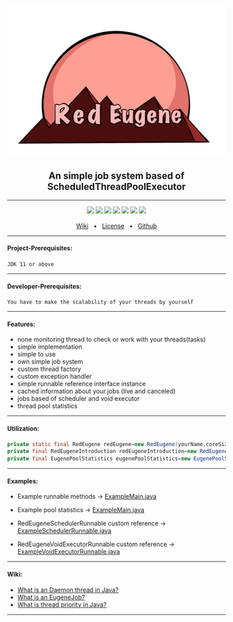 ![Loading-RedEugene](72671700-d94d-11eb-91e8-56425f19f798.png)
<div align="center">
  <h2>An simple job system based of ScheduledThreadPoolExecutor</h2>
  <hr />
  <a href="https://jitpack.io/#mintUI9976/RedEugene"><img src="https://jitpack.io/v/mintUI9976/RedEugene.svg" /></a>
  <a href="https://github.com/mintUI9976/RedEugene"><img src="https://img.shields.io/github/languages/code-size/mintUI9976/RedEugene?color=orange" /></a>
  <a href="https://github.com/mintUI9976/RedEugene"><img src="https://img.shields.io/tokei/lines/github/mintUI9976/RedEugene?color=yellow" /></a>
  <a href="https://github.com/mintUI9976/RedEugene/blob/master/LICENSE"><img src="https://img.shields.io/github/license/mintUI9976/RedEugene" /></a>
  <a href="https://github.com/mintUI9976/RedEugene/stargazers"><img src="https://img.shields.io/github/stars/mintUI9976/RedEugene?color=ff69b4" /></a>
  <a href=""><img src="https://img.shields.io/github/languages/count/mintUI9976/RedEugene?color=blueviolet" /></a>
  <img src="https://img.shields.io/badge/opensource-❤-9cf">
  <br />
  <br />
  <a href="https://github.com/mintUI9976/RedEugene/wiki">Wiki</a>
  <span>&nbsp;&nbsp;•&nbsp;&nbsp;</span>
  <a href="https://github.com/mintUI9976/RedEugene/blob/master/LICENSE">License</a>
  <span>&nbsp;&nbsp;•&nbsp;&nbsp;</span>
  <a href="https://github.com/Zyonic-Software">Github</a>
  <br />
  <hr />
</div>
<div align="left">
<h4>Project-Prerequisites:</h4>

``JDK 11 or above``

<hr />

<h4>Developer-Prerequisites:</h4>

``You have to make the scalability of your threads by yourself``
<hr />

<h4>Features:</h4>

- none monitoring thread to check or work with your threads(tasks)
- simple implementation
- simple to use
- own simple job system
- custom thread factory
- custom exception handler
- simple runnable reference interface instance
- cached information about your jobs (live and canceled)
- jobs based of scheduler and void executor
- thread pool statistics

<hr />
<h4>Utilization:</h4>

````java
private static final RedEugene redEugene=new RedEugene(yourName,coreSize,deamon,priority);
private final RedEugeneIntroduction redEugeneIntroduction=new RedEugeneIntroduction(redEugene);
private final EugenePoolStatistics eugenePoolStatistics=new EugenePoolStatistics(redEugene);
````

<hr />

<h4>Examples:</h4>

- Example runnable methods
  -> [ExampleMain.java](https://github.com/mintUI9976/RedEugene/blob/master/src/main/java/com/zyonicsoftware/minereaper/example/ExampleMain.java)
- Example pool statistics
  -> [ExampleMain.java](https://github.com/mintUI9976/RedEugene/blob/master/src/main/java/com/zyonicsoftware/minereaper/example/ExampleMain.java)

- RedEugeneSchedulerRunnable custom reference
  -> [ExampleSchedulerRunnable.java](https://github.com/mintUI9976/RedEugene/blob/master/src/main/java/com/zyonicsoftware/minereaper/example/ExampleSchedulerRunnable.java)
- RedEugeneVoidExecutorRunnable custom reference
  -> [ExampleVoidExecutorRunnable.java](https://github.com/mintUI9976/RedEugene/blob/master/src/main/java/com/zyonicsoftware/minereaper/example/ExampleVoidExecutorRunnable.java)

<hr />

<h4>Wiki:</h4>

- [What is an Daemon thread in Java?](https://github.com/mintUI9976/RedEugene/wiki/What-is-an-Daemon-thread-in-Java%3F)
- [What is an EugeneJob?](https://github.com/mintUI9976/RedEugene/wiki/What-is-an-EugeneJob%3F)
- [What is thread priority in Java?](https://github.com/mintUI9976/RedEugene/wiki/What-is-thread-priority-in-Java%3F)

<hr />

</div>



